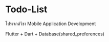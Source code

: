 # Todo-List
โปรเจกต์วิชา Mobile Application Development

Flutter + Dart + Database(shared_preferences)
